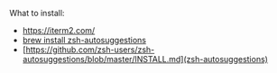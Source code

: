 What to install:
- https://iterm2.com/
- [brew install zsh-autosuggestions](https://github.com/ohmyzsh/ohmyzsh)
- [https://github.com/zsh-users/zsh-autosuggestions/blob/master/INSTALL.md](zsh-autosuggestions)
